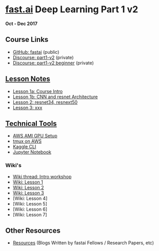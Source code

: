 # [fast.ai](http://www.fast.ai) Deep Learning Part 1 v2
**Oct - Dec 2017**  

## Course Links
* [GitHub: fastai](https://github.com/fastai/fastai) (public)
* [Discourse:  part1-v2](http://forums.fast.ai/c/part1-v2) (private)
* [Discourse:  part1-v2 beginner](http://forums.fast.ai/c/part1v2-beg) (private)


## [Lesson Notes](lessons/) 
* [Lesson 1a: Course Intro](lessons/lesson_1a_course_intro.md)
* [Lesson 1b: CNN and resnet Architecture](lessons/lesson_1b_cnn_tools.md)
* [Lesson 2: resnet34, resnext50](lessons/lesson_2_resnet34_resnext50.md)
* [Lesson 3: xxx](lessons/)


## [Technical Tools](tools/)
* [AWS AMI GPU Setup](tools/aws_ami_gpu_setup.md)  
* [tmux on AWS](tools/tmux.md)
* [Kaggle CLI](tools/kaggle_cli.md)
* [Jupyter Notebook](tools/jupyter_notebook.md)

### Wiki's
* [Wiki thread: Intro workshop](http://forums.fast.ai/t/wiki-thread-intro-workshop/6537)
* [Wiki: Lesson 1](http://forums.fast.ai/t/wiki-lesson-1/7011)
* [Wiki: Lesson 2](http://forums.fast.ai/t/wiki-lesson-2/7452)
* [Wiki: Lesson 3](http://forums.fast.ai/t/wiki-lesson-3/7809)
* [Wiki: Lesson 4]
* [Wiki: Lesson 5]
* [Wiki: Lesson 6]
* [Wiki: Lesson 7]


## Other Resources
* [Resources](resources.md) (Blogs Written by fastai Fellows / Research Papers, etc)
